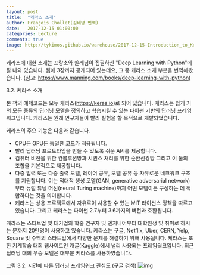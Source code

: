 ```yaml
---
layout: post
title:  "케라스 소개"
author: François Chollet(김태영 번역)
date:   2017-12-15 01:00:00
categories: Lecture
comments: true
image: http://tykimos.github.io/warehouse/2017-12-15-Introduction_to_Keras_1.jpg
---
```

케라스에 대한 소개는 프랑소와 쏠레님이 집필하신 "Deep Learning with Python"에 잘 나와 있습니다. 웹에 3장까지 공개되어 있는데요, 그 중 케라스 소개 부분을 번역해봤습니다. (참고: https://www.manning.com/books/deep-learning-with-python)

3.2. 케라스 소개

본 책의 예제코드는 모두 케라스(https://keras.io)로 되어 있습니다. 케라스는 쉽게 거의 모든 종류의 딥러닝 모델을 정의하고 학습시킬 수 있는 파이썬 기반의 딥러닝 프레임워크입니다. 케라스는 원래 연구자들이 빨리 실험을 할 목적으로 개발되었습니다.

케라스의 주요 기능은 다음과 같습니다.

* CPU든 GPU든 동일한 코드가 적용됩니다.
* 빨리 딥러닝 프로토타입을 만들 수 있도록 쉬운 API를 제공합니다.
* 컴퓨터 비전을 위한 컨볼루션망과 시퀀스 처리를 위한 순환신경망 그리고 이 둘의 조합을 기본적으로 제공합니다.
* 다중 입력 또는 다중 출력 모델, 레이어 공유, 모델 공유 등 자유로운 네크워크 구조를 지원합니다. 이는 적대적 생성 모델(GAN, generative adversarial network)부터 뉴럴 튜닝 머신(neural Turing machine)까지 어떤 모델이든 구성하는 데 적합하다는 것을 의미합니다. 
* 케라스는 상용 프로젝트에서 자유로이 사용할 수 있는 MIT 라이선스 정책을 따르고 있습니다. 그리고 케라스는 파이썬 2.7부터 3.6까지의 버전과 호환됩니다.

케라스는 스타트업 및 대기업의 학술 연구자 및 엔지니어부터 대학원생 및 취미로 하시는 분까지 20만명이 사용하고 있습니다. 케라스는 구글, Netflix, Uber, CERN, Yelp, Square 및 수백의 스타트업에서 다양한 문제를 해결하기 위해 사용됩니다. 케라스는 또한 기계학습 대회 웹사이트인 캐글(Kaggle)에서 널리 사용되는 프레임워크입니다. 최근 딥러닝 대회 우승 모델은 대부분 케라스를 사용하였습니다.

그림 3.2. 시간에 따른 딥러닝 프레임워크 관심도 (구글 검색)
![img](http://tykimos.github.io/warehouse/2017-12-15-Introduction_to_Keras_1.jpg)
